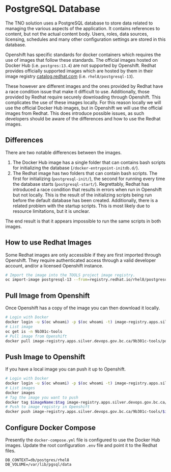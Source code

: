 # PostgreSQL Database

The TNO solution uses a PostgreSQL database to store data related to managing the various aspects of the application.
It contains references to content, but not the actual content body.
Users, roles, data sources, licensing, schedules and many other configuration settings are stored in this database.

Openshift has specific standards for docker containers which requires the use of images that follow these standards.
The official images hosted on Docker Hub (i.e. `postgres:13.4`) are not supported by Openshift.
Redhat provides officially supported images which are hosted by them in their image registry [catalog.redhat.com](https://catalog.redhat.com) (i.e. `rhel8/postgresql-13`).

These however are different images and the ones provided by Redhat have a race condition issue that make it difficult to use.
Additionally, those provided by Redhat require securely downloading through Openshift.
This complicates the use of these images locally.
For this reason locally we will use the official Docker Hub images, but in Openshift we will use the official images from Redhat.
This does introduce possible issues, as such developers should be aware of the differences and how to use the Redhat images.

## Differences

There are two notable differences between the images.

1. The Docker Hub image has a single folder that can contains bash scripts for initializing the database (`/docker-entrypoint-initdb.d/`).
2. The Redhat image has two folders that can contain bash scripts. The first for initializing (`postgresql-init/`), the second for running every time the database starts (`postgresql-start/`). Regrettably, Redhat has introduced a race condition that results in errors when run in Openshift but not locally. This is the result of the initializing scripts being run before the default database has been created. Additionally, there is a related problem with the startup scripts. This is most likely due to resource limitations, but it is unclear.

The end result is that it appears impossible to run the same scripts in both images.

## How to use Redhat Images

Some Redhat images are only accessible if they are first imported through Openshift.
They require authenticated access through a valid developer account, and/or a licensed Openshift instance.

```bash
# Import the image into the TOOLS project image registry.
oc import-image postgresql-13 --from=registry.redhat.io/rhel8/postgresql-13 --confirm -n 9b301c-tools
```

## Pull Image from Openshift

Once Openshift has a copy of the image you can then download it locally.

```bash
# Login with Docker
docker login -u $(oc whoami) -p $(oc whoami -t) image-registry.apps.silver.devops.gov.bc.ca
# List image
oc get is -n 9b301c-tools
# Pull image from Openshift
docker pull image-registry.apps.silver.devops.gov.bc.ca/9b301c-tools/postgresql-13:latest
```

## Push Image to Openshift

If you have a local image you can push it up to Openshift.

```bash
# Login with Docker
docker login -u $(oc whoami) -p $(oc whoami -t) image-registry.apps.silver.devops.gov.bc.ca
# List images
docker images
# Tag the image you want to push
docker tag $imageName:$tag image-registry.apps.silver.devops.gov.bc.ca/9b301c-tools/$imageName:$tag
# Push to image registry in Openshift
docker push image-registry.apps.silver.devops.gov.bc.ca/9b301c-tools/$imageName:$tag
```

## Configure Docker Compose

Presently the `docker-compose.yml` file is configured to use the Docker Hub images.
Update the root configuration `.env` file and point it to the Redhat files.

```env
DB_CONTEXT=db/postgres/rhel8
DB_VOLUME=/var/lib/pgsql/data
```
